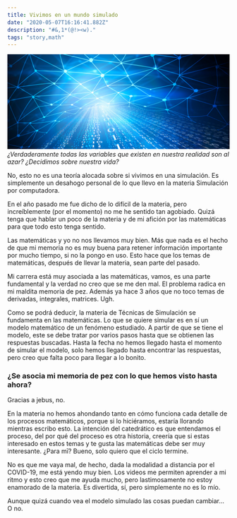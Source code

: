```yaml
---
title: Vivimos en un mundo simulado
date: "2020-05-07T16:16:41.882Z"
description: "#&,1*(@!><w)."
tags: "story,math"
---
```


![Computer simulation mesh ](./simulation.jpg)
_¿Verdaderamente todas las variables que existen en nuestra realidad son al azar? ¿Decidimos sobre nuestra vida?_

No, esto no es una teoría alocada sobre si vivimos en una simulación. Es simplemente un desahogo personal de lo que llevo en la materia Simulación por computadora.

En el año pasado me fue dicho de lo difícil de la materia, pero increíblemente (por el momento) no me he sentido tan agobiado. Quizá tenga que hablar un poco de la materia y de mi afición por las matemáticas para que todo esto tenga sentido.

Las matemáticas y yo no nos llevamos muy bien. Más que nada es el hecho de que mi memoria no es muy buena para retener información importante por mucho tiempo, si no la pongo en uso. Esto hace que los temas de matemáticas, después de llevar la materia, sean parte del pasado.

Mi carrera está muy asociada a las matemáticas, vamos, es una parte fundamental y la verdad no creo que se me den mal. El problema radica en mi maldita memoria de pez. Además ya hace 3 años que no toco temas de derivadas, integrales, matrices. Ugh.

Como se podrá deducir, la materia de Técnicas de Simulación se fundamenta en las matemáticas. Lo que se quiere simular es en sí un modelo matemático de un fenómeno estudiado. A partir de que se tiene el modelo, este se debe tratar por varios pasos hasta que se obtienen las respuestas buscadas. Hasta la fecha no hemos llegado hasta el momento de simular el modelo, solo hemos llegado hasta encontrar las respuestas, pero creo que falta poco para llegar a lo bonito.

### ¿Se asocia mi memoria de pez con lo que hemos visto hasta ahora?

Gracias a jebus, no.

En la materia no hemos ahondando tanto en cómo funciona cada detalle de los procesos matemáticos, porque si lo hiciéramos, estaría llorando mientras escribo esto. La intención del catedrático es que entendamos el proceso, del por qué del proceso es otra historia, creería que si estas interesado en estos temas y te gusta las matemáticas debe ser muy interesante. ¿Para mī? Bueno, solo quiero que el ciclo termine.

No es que me vaya mal, de hecho, dada la modalidad a distancia por el COVID-19, me está yendo muy bien. Los videos me permiten aprender a mi ritmo y esto creo que me ayuda mucho, pero lastimosamente no estoy enamorado de la materia. Es divertida, sí, pero simplemente no es lo mío.

Aunque quizá cuando vea el modelo simulado las cosas puedan cambiar... O no.
